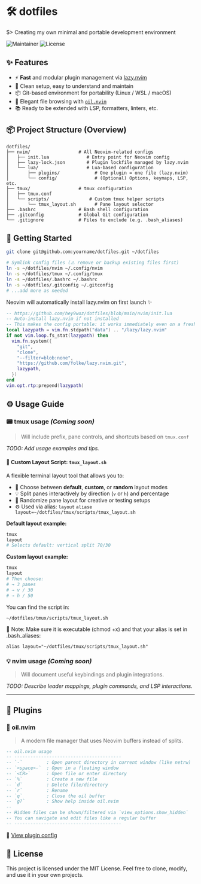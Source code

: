 # 🛠️ dotfiles

$> Creating my own minimal and portable development environment

![Maintainer](https://img.shields.io/badge/Maintainer-hey9woz-blue)
![License](https://img.shields.io/badge/license-MIT-lightgrey)

## ✨ Features

* ⚡ **Fast** and modular plugin management via [lazy.nvim](https://github.com/folke/lazy.nvim)
* 🧼 Clean setup, easy to understand and maintain
* 📦 Git-based environment for portability (Linux / WSL / macOS)
* 📁 Elegant file browsing with [`oil.nvim`](https://github.com/stevearc/oil.nvim)
* 📚 Ready to be extended with LSP, formatters, linters, etc.

## 📦 Project Structure (Overview)

```text
dotfiles/
├── nvim/                  # All Neovim-related configs
│   ├── init.lua              # Entry point for Neovim config
│   ├── lazy-lock.json        # Plugin lockfile managed by lazy.nvim
│   └── lua/                  # Lua-based configuration
│       ├── plugins/             # One plugin = one file (lazy.nvim)
│       └── config/              # (Optional) Options, keymaps, LSP, etc.
├── tmux/                  # tmux configuration
│   ├── tmux.conf
│   └── scripts/               # Custom tmux helper scripts
│       └── tmux_layout.sh       # Pane layout selector
├── .bashrc                # Bash shell configuration
├── .gitconfig             # Global Git configuration
└── .gitignore             # Files to exclude (e.g. .bash_aliases)

```

## 🚀 Getting Started

```bash
git clone git@github.com:yourname/dotfiles.git ~/dotfiles

# Symlink config files (⚠️ remove or backup existing files first)
ln -s ~/dotfiles/nvim ~/.config/nvim
ln -s ~/dotfiles/tmux ~/.config/tmux
ln -s ~/dotfiles/.bashrc ~/.bashrc
ln -s ~/dotfiles/.gitconfig ~/.gitconfig
# ...add more as needed
```

Neovim will automatically install lazy.nvim on first launch ✨

```lua
-- https://github.com/hey9woz/dotfiles/blob/main/nvim/init.lua
-- Auto-install lazy.nvim if not installed
-- This makes the config portable: it works immediately even on a fresh system
local lazypath = vim.fn.stdpath("data") .. "/lazy/lazy.nvim"
if not vim.loop.fs_stat(lazypath) then
  vim.fn.system({
    "git",
    "clone",
    "--filter=blob:none",
    "https://github.com/folke/lazy.nvim.git",
    lazypath,
  })
end
vim.opt.rtp:prepend(lazypath)
```

## ⚙️ Usage Guide

### 📟 tmux usage *(Coming soon)*

> Will include prefix, pane controls, and shortcuts based on `tmux.conf`

*TODO: Add usage examples and tips.*

#### 🧱 Custom Layout Script: `tmux_layout.sh`

A flexible terminal layout tool that allows you to:

- 🧭 Choose between **default**, **custom**, or **random** layout modes
- 💡 Split panes interactively by direction (`v` or `h`) and percentage
- 🎲 Randomize pane layout for creative or testing setups
- ⚙️ Used via alias: `layout` `aliase layout=~/dotfiles/tmux/scripts/tmux_layout.sh`

**Default layout example:**

```bash
tmux
layout
# Selects default: vertical split 70/30
```

**Custom layout example:**
```bash
tmux
layout
# Then choose:
# → 3 panes
# → v / 30
# → h / 50
```

You can find the script in:
```
~/dotfiles/tmux/scripts/tmux_layout.sh
```

📝 Note: Make sure it is executable (chmod +x) and that your alias is set in .bash_aliases:
```
alias layout="~/dotfiles/tmux/scripts/tmux_layout.sh"
```

### 💡 nvim usage *(Coming soon)*

> Will document useful keybindings and plugin integrations.

*TODO: Describe leader mappings, plugin commands, and LSP interactions.*

---

## 🔌 Plugins

### 📁 oil.nvim

> A modern file manager that uses Neovim buffers instead of splits.

```lua
-- oil.nvim usage
-- ----------------------------------------
-- `-`         : Open parent directory in current window (like netrw)
-- `<space>-`  : Open in a floating window
-- `<CR>`      : Open file or enter directory
-- `%`         : Create a new file
-- `d`         : Delete file/directory
-- `r`         : Rename
-- `q`         : Close the oil buffer
-- `g?`        : Show help inside oil.nvim
--
-- Hidden files can be shown/filtered via `view_options.show_hidden`
-- You can navigate and edit files like a regular buffer
-- ----------------------------------------
```

🔗 [View plugin config](https://github.com/hey9woz/dotfiles/blob/main/nvim/lua/plugins/oil.lua)

## 📝 License

This project is licensed under the MIT License.
Feel free to clone, modify, and use it in your own projects.
